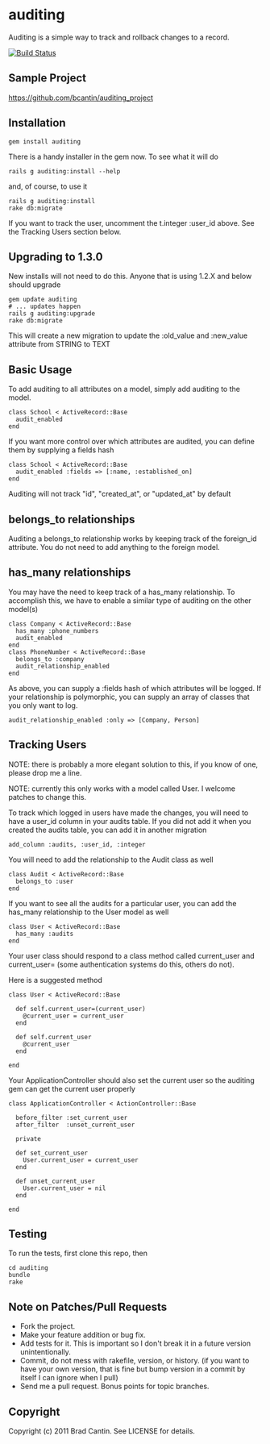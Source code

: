 # auditing

Auditing is a simple way to track and rollback changes to a record.

[![Build Status](http://travis-ci.org/bcantin/auditing.png)](http://travis-ci.org/bcantin/auditing)

## Sample Project

https://github.com/bcantin/auditing_project
  
## Installation

    gem install auditing
  
There is a handy installer in the gem now. To see what it will do
  
    rails g auditing:install --help
  
and, of course, to use it

    rails g auditing:install
    rake db:migrate
    
If you want to track the user, uncomment the t.integer :user_id above.  See the Tracking Users section below.


## Upgrading to 1.3.0

New installs will not need to do this.  Anyone that is using 1.2.X and below should upgrade

    gem update auditing
    # ... updates happen
    rails g auditing:upgrade
    rake db:migrate
    
This will create a new migration to update the :old_value and :new_value attribute from STRING to TEXT


## Basic Usage

To add auditing to all attributes on a model, simply add auditing to the model.

    class School < ActiveRecord::Base
      audit_enabled
    end

If you want more control over which attributes are audited, you can define them
by supplying a fields hash

    class School < ActiveRecord::Base
      audit_enabled :fields => [:name, :established_on]
    end
  
Auditing will not track "id", "created_at", or "updated_at" by default

## belongs_to relationships

Auditing a belongs_to relationship works by keeping track of the foreign_id attribute. You do
not need to add anything to the foreign model.

## has_many relationships

You may have the need to keep track of a has_many relationship.  To accomplish this, we have
to enable a similar type of auditing on the other model(s)

    class Company < ActiveRecord::Base
      has_many :phone_numbers
      audit_enabled
    end
    class PhoneNumber < ActiveRecord::Base
      belongs_to :company
      audit_relationship_enabled
    end

As above, you can supply a :fields hash of which attributes will be logged.
If your relationship is polymorphic, you can supply an array of classes
that you only want to log.

    audit_relationship_enabled :only => [Company, Person]

## Tracking Users

NOTE: there is probably a more elegant solution to this,  if you know of
one, please drop me a line.

NOTE: currently this only works with a model called User. I welcome patches
to change this.

To track which logged in users have made the changes, you will need to have a 
user_id column in your audits table.  If you did not add it when you created
the audits table, you can add it in another migration

    add_column :audits, :user_id, :integer

You will need to add the relationship to the Audit class as well

    class Audit < ActiveRecord::Base
      belongs_to :user
    end

If you want to see all the audits for a particular user, you can
add the has_many relationship to the User model as well

    class User < ActiveRecord::Base
      has_many :audits
    end

Your user class should respond to a class method called current_user 
and current_user= (some authentication systems do this, others do not).

Here is a suggested method

    class User < ActiveRecord::Base
  
      def self.current_user=(current_user)
        @current_user = current_user
      end
  
      def self.current_user
        @current_user
      end
  
    end

Your ApplicationController should also set the current user so the auditing gem can 
get the current user properly

    class ApplicationController < ActionController::Base

      before_filter :set_current_user
      after_filter  :unset_current_user
  
      private
  
      def set_current_user
        User.current_user = current_user
      end
  
      def unset_current_user
        User.current_user = nil
      end
  
    end
  
## Testing

To run the tests, first clone this repo, then

    cd auditing
    bundle
    rake

## Note on Patches/Pull Requests
 
* Fork the project.
* Make your feature addition or bug fix.
* Add tests for it. This is important so I don't break it in a
  future version unintentionally.
* Commit, do not mess with rakefile, version, or history.
  (if you want to have your own version, that is fine but bump version in 
  a commit by itself I can ignore when I pull)
* Send me a pull request. Bonus points for topic branches.

## Copyright

Copyright (c) 2011 Brad Cantin. See LICENSE for details.
